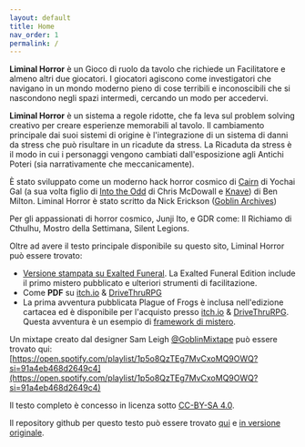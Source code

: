 ```yaml
---
layout: default
title: Home
nav_order: 1
permalink: /
---
```


**Liminal Horror** è un Gioco di ruolo da tavolo che richiede un Facilitatore e almeno altri due giocatori. I giocatori agiscono come investigatori che navigano in un mondo moderno pieno di cose terribili e inconoscibili che si nascondono negli spazi intermedi, cercando un modo per accedervi.

**Liminal Horror** è un sistema a regole ridotte, che fa leva sul problem solving creativo per creare esperienze memorabili al tavolo.  Il cambiamento principale dai suoi sistemi di origine è l'integrazione di un sistema di danni da stress che può risultare in un ricadute da stress. La Ricaduta da stress è il modo in cui i personaggi vengono cambiati dall'esposizione agli Antichi Poteri (sia narrativamente che meccanicamente).

È stato sviluppato come un moderno hack horror cosmico di [Cairn](https://yochaigal.itch.io/cairn) di Yochai Gal (a sua volta figlio di [Into the Odd](https://chrismcdee.itch.io/) di Chris McDowall  e [Knave](https://questingbeast.itch.io/knave)) di Ben Milton. Liminal Horror è stato scritto da Nick Erickson ([Goblin Archives](https://twitter.com/goblin_archives))

Per gli appassionati di horror cosmico, Junji Ito, e GDR come: Il Richiamo di Cthulhu, Mostro della Settimana, Silent Legions.

Oltre ad avere il testo principale disponibile su questo sito, Liminal Horror può essere trovato:
- [Versione stampata su Exalted Funeral](https://www.exaltedfuneral.com/products/liminal-horror-pdf). La Exalted Funeral Edition include il primo mistero pubblicato e ulteriori strumenti di facilitazione.
- Come **PDF** su [itch.io](https://goblinarchives.itch.io/liminal-horror) & [DriveThruRPG](https://www.drivethrurpg.com/product/366656/Liminal-Horror)
- La prima avventura pubblicata Plague of Frogs è inclusa nell'edizione cartacea ed è disponibile per l'acquisto presso [itch.io](https://goblinarchives.itch.io/plague-of-frogs) & [DriveThruRPG](https://www.drivethrurpg.com/product/366661/Plague-of-Frogs). Questa avventura è un esempio di [framework di mistero](https://goblinarchives.github.io/LiminalHorror/Mystery%20Framework/).

Un mixtape creato dal designer Sam Leigh [@GoblinMixtape](https://twitter.com/GoblinMixtape) può essere trovato qui: [https://open.spotify.com/playlist/1p5o8QzTEg7MvCxoMQ9OWQ?si=91a4eb468d2649c4](https://open.spotify.com/playlist/1p5o8QzTEg7MvCxoMQ9OWQ?si=91a4eb468d2649c4)

Il testo completo è concesso in licenza sotto [CC-BY-SA 4.0](https://creativecommons.org/licenses/by-sa/4.0/).


Il repository github per questo testo può essere trovato [qui](https://github.com/Italian-Translation-Alliance/LiminalHorror) e [in versione originale](https://github.com/GoblinArchives/LiminalHorror).
